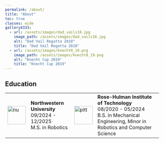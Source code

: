 ```yaml
---
permalink: /about/
title: "About"
toc: true
classes: wide
gallery4333:
  - url: /assets/images/dad_vails18.jpg
    image_path: /assets/images/dad_vails18.jpg
    alt: "Dad Vail Regatta 2018"
    title: "Dad Vail Regatta 2018"
  - url: /assets/images/knecht8_19.png
    image_path: /assets/images/knecht8_19.png
    alt: "Knecht Cup 2019"
    title: "Knecht Cup 2019"
---
```


<!-- ![saltbot_pose]({{ site.url }}{{ site.baseurl }}/assets/images/saltbot_pose.jpg)

Hello! I'm Srikanth, a current M.S. in Robotics student at Northwestern University. I am most interested in the field of mobile robotics with a focus in sensing, navigation, and autonomy. I'm excited to develop interesting and impactful robots that go where other robots haven't gone before! I bring coding experience with ROS2, Python, C++, and C, as well as multiple years of industry experience working in design and field robotics. I am currently seeking roles in robotic software, autonomy, and control.

My most recent project involves creating an autonomous roadsalt spreading robot or "saltbot" for melting ice in the cold Chicago winter. Feel free to check out this project and many more on my main page [HERE]({{ site.url }}{{ site.baseurl }})! -->

<!-- ## Professional Experience

<table>
  <tbody>
    <tr>
      <td style="border-bottom-width:0;"><img src="{{site.baseurl}}/assets/images/sei.jpeg" alt="sei" width="60"></td>
      <td style="border-bottom-width:0;">
      <strong>CMU Software Engineering Institute</strong> <br> 01/2025 - Present <br> Associate Autonomy Engineer</td>
      <td style="border-bottom-width:0;"><img src="{{site.baseurl}}/assets/images/hitachi.png" alt="hitachi" width="60"></td>
      <td style="border-bottom-width:0;">
      <strong>Hitachi Rail STS</strong> <br> 06/2022 - 08/2023 <br> Associate Hardware Engineer</td>
      <td style = "border-bottom-width:0;"><img src="{{site.baseurl}}/assets/images/gather.png" alt="gather" width="60"></td>
      <td style = "border-bottom-width:0;">
      <strong>Gather AI</strong> <br> 11/2020 - 06/2022 <br> Field Ops Engineer (Robotics)</td>
    </tr>
  </tbody>
</table> -->

## Education

<table>
  <tbody>
    <tr>
      <td style="border-bottom-width:0;"><img src="{{site.baseurl}}/assets/images/northwestern.jpg" alt="nu" width="60"></td>
      <td style="border-bottom-width:0;">
        <strong>Northwestern University</strong> <br> 09/2024 - 12/2025 <br> M.S. in Robotics
      </td>
      <td style="border-bottom-width:0;"><img src="{{site.baseurl}}/assets/images/Pitt.png" alt="pitt" width="60"></td>
      <td style="border-bottom-width:0;">
        <strong>Rose-Hulman Institute of Technology</strong> <br> 08/2020 - 05/2024 <br> B.S. in Mechanical Engineering, Minor in Robotics and Computer Science
      </td>
    </tr>
  </tbody>
</table>


 
